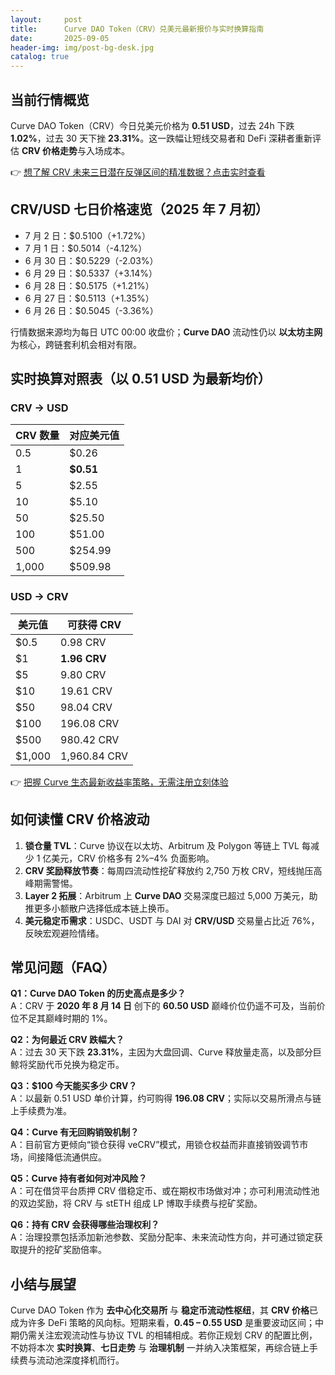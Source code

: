 ```yaml
---
layout:     post
title:      Curve DAO Token（CRV）兑美元最新报价与实时换算指南
date:       2025-09-05
header-img: img/post-bg-desk.jpg
catalog: true
---
```


## 当前行情概览

Curve DAO Token（CRV）今日兑美元价格为 **0.51 USD**，过去 24h 下跌 **1.02%**，过去 30 天下挫 **23.31%**。这一跌幅让短线交易者和 DeFi 深耕者重新评估 **CRV 价格走势**与入场成本。

👉 [想了解 CRV 未来三日潜在反弹区间的精准数据？点击实时查看](https://okxdog.com/)

## CRV/USD 七日价格速览（2025 年 7 月初）

- 7 月 2 日：$0.5100（+1.72%）  
- 7 月 1 日：$0.5014（-4.12%）  
- 6 月 30 日：$0.5229（-2.03%）  
- 6 月 29 日：$0.5337（+3.14%）  
- 6 月 28 日：$0.5175（+1.21%）  
- 6 月 27 日：$0.5113（+1.35%）  
- 6 月 26 日：$0.5045（-3.36%）

行情数据来源均为每日 UTC 00:00 收盘价；**Curve DAO** 流动性仍以 **以太坊主网** 为核心，跨链套利机会相对有限。

## 实时换算对照表（以 0.51 USD 为最新均价）

### CRV → USD

| CRV 数量 | 对应美元值 |
|---------|------------|
| 0.5 | $0.26 |
| 1   | **$0.51** |
| 5   | $2.55 |
| 10  | $5.10 |
| 50  | $25.50 |
| 100 | $51.00 |
| 500 | $254.99 |
| 1,000 | $509.98 |

### USD → CRV

| 美元值 | 可获得 CRV |
|--------|-----------|
| $0.5 | 0.98 CRV |
| $1   | **1.96 CRV** |
| $5   | 9.80 CRV |
| $10  | 19.61 CRV |
| $50  | 98.04 CRV |
| $100 | 196.08 CRV |
| $500 | 980.42 CRV |
| $1,000 | 1,960.84 CRV |

👉 [把握 Curve 生态最新收益率策略，无需注册立刻体验](https://okxdog.com/)

## 如何读懂 CRV 价格波动

1. **锁仓量 TVL**：Curve 协议在以太坊、Arbitrum 及 Polygon 等链上 TVL 每减少 1 亿美元，CRV 价格多有 2%–4% 负面影响。  
2. **CRV 奖励释放节奏**：每周四流动性挖矿释放约 2,750 万枚 CRV，短线抛压高峰期需警惕。  
3. **Layer 2 拓展**：Arbitrum 上 **Curve DAO** 交易深度已超过 5,000 万美元，助推更多小额散户选择低成本链上换币。  
4. **美元稳定币需求**：USDC、USDT 与 DAI 对 **CRV/USD** 交易量占比近 76%，反映宏观避险情绪。

## 常见问题（FAQ）

**Q1：Curve DAO Token 的历史高点是多少？**  
A：CRV 于 **2020 年 8 月 14 日** 创下的 **60.50 USD** 巅峰价位仍遥不可及，当前价位不足其巅峰时期的 1%。

**Q2：为何最近 CRV 跌幅大？**  
A：过去 30 天下跌 **23.31%**，主因为大盘回调、Curve 释放量走高，以及部分巨鲸将奖励代币兑换为稳定币。

**Q3：$100 今天能买多少 CRV？**  
A：以最新 0.51 USD 单价计算，约可购得 **196.08 CRV**；实际以交易所滑点与链上手续费为准。

**Q4：Curve 有无回购销毁机制？**  
A：目前官方更倾向“锁仓获得 veCRV”模式，用锁仓权益而非直接销毁调节市场，间接降低流通供应。

**Q5：Curve 持有者如何对冲风险？**  
A：可在借贷平台质押 CRV 借稳定币、或在期权市场做对冲；亦可利用流动性池的双边奖励，将 CRV 与 stETH 组成 LP 博取手续费与挖矿奖励。

**Q6：持有 CRV 会获得哪些治理权利？**  
A：治理投票包括添加新池参数、奖励分配率、未来流动性方向，并可通过锁定获取提升的挖矿奖励倍率。

## 小结与展望

Curve DAO Token 作为 **去中心化交易所** 与 **稳定币流动性枢纽**，其 **CRV 价格**已成为许多 DeFi 策略的风向标。短期来看，**0.45 – 0.55 USD** 是重要波动区间；中期仍需关注宏观流动性与协议 TVL 的相辅相成。若你正规划 CRV 的配置比例，不妨将本次 **实时换算**、**七日走势** 与 **治理机制** 一并纳入决策框架，再综合链上手续费与流动池深度择机而行。